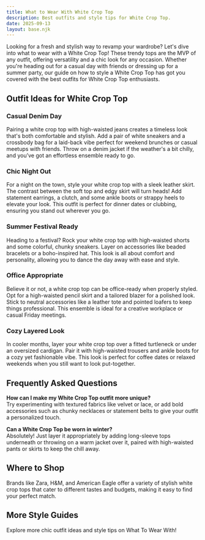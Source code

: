 ```yaml
---
title: What to Wear With White Crop Top
description: Best outfits and style tips for White Crop Top.
date: 2025-09-13
layout: base.njk
---
```


Looking for a fresh and stylish way to revamp your wardrobe? Let's dive into what to wear with a White Crop Top! These trendy tops are the MVP of any outfit, offering versatility and a chic look for any occasion. Whether you're heading out for a casual day with friends or dressing up for a summer party, our guide on how to style a White Crop Top has got you covered with the best outfits for White Crop Top enthusiasts. 

## Outfit Ideas for White Crop Top

### Casual Denim Day
Pairing a white crop top with high-waisted jeans creates a timeless look that's both comfortable and stylish. Add a pair of white sneakers and a crossbody bag for a laid-back vibe perfect for weekend brunches or casual meetups with friends. Throw on a denim jacket if the weather's a bit chilly, and you’ve got an effortless ensemble ready to go. 

### Chic Night Out
For a night on the town, style your white crop top with a sleek leather skirt. The contrast between the soft top and edgy skirt will turn heads! Add statement earrings, a clutch, and some ankle boots or strappy heels to elevate your look. This outfit is perfect for dinner dates or clubbing, ensuring you stand out wherever you go.

### Summer Festival Ready
Heading to a festival? Rock your white crop top with high-waisted shorts and some colorful, chunky sneakers. Layer on accessories like beaded bracelets or a boho-inspired hat. This look is all about comfort and personality, allowing you to dance the day away with ease and style.

### Office Appropriate
Believe it or not, a white crop top can be office-ready when properly styled. Opt for a high-waisted pencil skirt and a tailored blazer for a polished look. Stick to neutral accessories like a leather tote and pointed loafers to keep things professional. This ensemble is ideal for a creative workplace or casual Friday meetings.

### Cozy Layered Look
In cooler months, layer your white crop top over a fitted turtleneck or under an oversized cardigan. Pair it with high-waisted trousers and ankle boots for a cozy yet fashionable vibe. This look is perfect for coffee dates or relaxed weekends when you still want to look put-together.

## Frequently Asked Questions

**How can I make my White Crop Top outfit more unique?**  
Try experimenting with textured fabrics like velvet or lace, or add bold accessories such as chunky necklaces or statement belts to give your outfit a personalized touch.

**Can a White Crop Top be worn in winter?**  
Absolutely! Just layer it appropriately by adding long-sleeve tops underneath or throwing on a warm jacket over it, paired with high-waisted pants or skirts to keep the chill away.

## Where to Shop
Brands like Zara, H&M, and American Eagle offer a variety of stylish white crop tops that cater to different tastes and budgets, making it easy to find your perfect match. 

## More Style Guides
Explore more chic outfit ideas and style tips on What To Wear With!